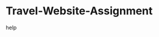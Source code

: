 # Travel-Website-Assignment
<!DOCTYPE html>
<html>
<head>
<style>
<p> {color: red;
  text-align: center;} <p>
</style>
<p>help</p>

